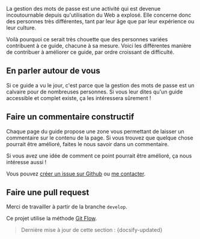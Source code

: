 La gestion des mots de passe est une activité qui est devenue incoutournable depuis qu'utilisation du Web a explosé. Elle concerne donc des personnes très différentes, tant par leur âge que par leur expérience ou leur culture.

Voilà pourquoi ce serait très chouette que des personnes variées contribuent à ce guide, chacune à sa mesure. Voici les différentes manière de contribuer à améliorer ce guide, par ordre croissant de difficulté.

## En parler autour de vous

Si ce guide a vu le jour, c'est parce que la gestion des mots de passe est un calvaire pour de nombreuses personnes. Si vous leur dites qu'un guide accessible et complet existe, ça les intéressera sûrement !

## Faire un commentaire constructif

Chaque page du guide propose une zone vous permettant de laisser un commentaire sur le contenu de la page. Si vous trouvez que quelque chose pourrait être amélioré, faites le nous savoir dans un commentaire.

Si vous avez une idée de comment ce point pourrait être amélioré, ça nous intéresse aussi !

Vous pouvez [créer un issue sur Github](https://github.com/ColinMaudry/password-management/issues/new) ou [me contacter](https://github.com/ColinMaudry/password-management#contact).

## Faire une pull request

Merci de travailler à partir de la branche `develop`.

Ce projet utilise la méthode [Git Flow](https://datasift.github.io/gitflow/IntroducingGitFlow.html).

> Dernière mise à jour de cette section : {docsify-updated}
